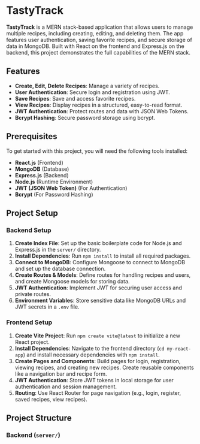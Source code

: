 # TastyTrack

**TastyTrack** is a MERN stack-based application that allows users to manage multiple recipes, including creating, editing, and deleting them. The app features user authentication, saving favorite recipes, and secure storage of data in MongoDB. Built with React on the frontend and Express.js on the backend, this project demonstrates the full capabilities of the MERN stack.

## Features
- **Create, Edit, Delete Recipes**: Manage a variety of recipes.
- **User Authentication**: Secure login and registration using JWT.
- **Save Recipes**: Save and access favorite recipes.
- **View Recipes**: Display recipes in a structured, easy-to-read format.
- **JWT Authentication**: Protect routes and data with JSON Web Tokens.
- **Bcrypt Hashing**: Secure password storage using bcrypt.

## Prerequisites
To get started with this project, you will need the following tools installed:

- **React.js** (Frontend)
- **MongoDB** (Database)
- **Express.js** (Backend)
- **Node.js** (Runtime Environment)
- **JWT (JSON Web Token)** (For Authentication)
- **Bcrypt** (For Password Hashing)

## Project Setup

### Backend Setup
1. **Create Index File**: Set up the basic boilerplate code for Node.js and Express.js in the `server/` directory.
2. **Install Dependencies**: Run `npm install` to install all required packages.
3. **Connect to MongoDB**: Configure Mongoose to connect to MongoDB and set up the database connection.
4. **Create Routes & Models**: Define routes for handling recipes and users, and create Mongoose models for storing data.
5. **JWT Authentication**: Implement JWT for securing user access and private routes.
6. **Environment Variables**: Store sensitive data like MongoDB URLs and JWT secrets in a `.env` file.

### Frontend Setup
1. **Create Vite Project**: Run `npm create vite@latest` to initialize a new React project.
2. **Install Dependencies**: Navigate to the frontend directory (`cd my-react-app`) and install necessary dependencies with `npm install`.
3. **Create Pages and Components**: Build pages for login, registration, viewing recipes, and creating new recipes. Create reusable components like a navigation bar and recipe form.
4. **JWT Authentication**: Store JWT tokens in local storage for user authentication and session management.
5. **Routing**: Use React Router for page navigation (e.g., login, register, saved recipes, view recipes).

## Project Structure

### Backend (`server/`)

